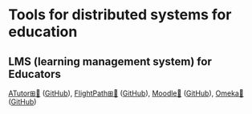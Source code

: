 
# Tools for distributed systems for education

## LMS (learning management system) for Educators

[ATutor⊞🐧](https://atutor.github.io/atutor/index.html) ([GitHub](https://github.com/atutor/ATutor)),
[FlightPath⊞🐧](https://getflightpath.com/) ([GitHub](https://github.com/swampopus/flightpath)),
[Moodle🐧](https://moodle.org/) ([GitHub](https://github.com/moodle/moodle)),
[Omeka🐧](https://omeka.org/) ([GitHub](https://github.com/omeka))

